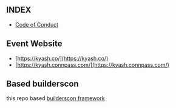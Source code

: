 ## INDEX

* [Code of Conduct](Code-of-Conduct.md)

## Event Website

* [https://kyash.co/](https://kyash.co/)
* [https://kyash.connpass.com/](https://kyash.connpass.com/)


## Based builderscon
this repo based [builderscon framework](https://github.com/builderscon/builderscon)